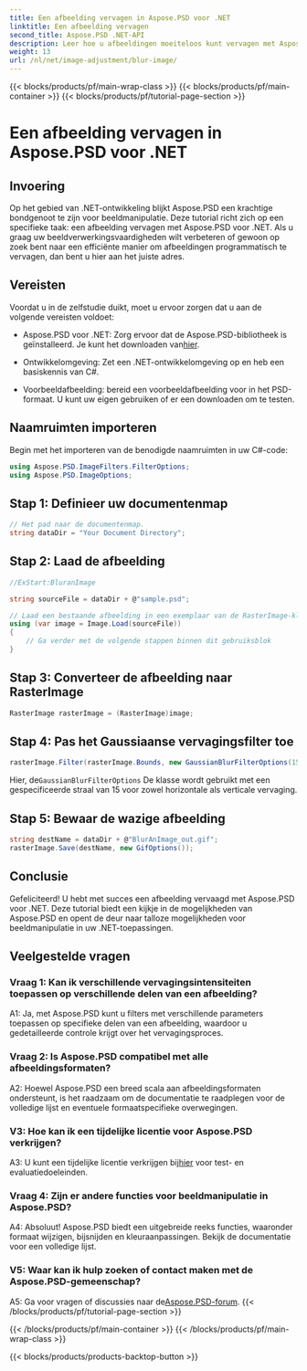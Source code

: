 ```yaml
---
title: Een afbeelding vervagen in Aspose.PSD voor .NET
linktitle: Een afbeelding vervagen
second_title: Aspose.PSD .NET-API
description: Leer hoe u afbeeldingen moeiteloos kunt vervagen met Aspose.PSD voor .NET. Een stapsgewijze handleiding voor naadloze beeldmanipulatie in uw C#-projecten.
weight: 13
url: /nl/net/image-adjustment/blur-image/
---
```


{{< blocks/products/pf/main-wrap-class >}}
{{< blocks/products/pf/main-container >}}
{{< blocks/products/pf/tutorial-page-section >}}

# Een afbeelding vervagen in Aspose.PSD voor .NET

## Invoering

Op het gebied van .NET-ontwikkeling blijkt Aspose.PSD een krachtige bondgenoot te zijn voor beeldmanipulatie. Deze tutorial richt zich op een specifieke taak: een afbeelding vervagen met Aspose.PSD voor .NET. Als u graag uw beeldverwerkingsvaardigheden wilt verbeteren of gewoon op zoek bent naar een efficiënte manier om afbeeldingen programmatisch te vervagen, dan bent u hier aan het juiste adres.

## Vereisten

Voordat u in de zelfstudie duikt, moet u ervoor zorgen dat u aan de volgende vereisten voldoet:

-  Aspose.PSD voor .NET: Zorg ervoor dat de Aspose.PSD-bibliotheek is geïnstalleerd. Je kunt het downloaden van[hier](https://releases.aspose.com/psd/net/).

- Ontwikkelomgeving: Zet een .NET-ontwikkelomgeving op en heb een basiskennis van C#.

- Voorbeeldafbeelding: bereid een voorbeeldafbeelding voor in het PSD-formaat. U kunt uw eigen gebruiken of er een downloaden om te testen.

## Naamruimten importeren

Begin met het importeren van de benodigde naamruimten in uw C#-code:

```csharp
using Aspose.PSD.ImageFilters.FilterOptions;
using Aspose.PSD.ImageOptions;
```

## Stap 1: Definieer uw documentenmap

```csharp
// Het pad naar de documentenmap.
string dataDir = "Your Document Directory";
```

## Stap 2: Laad de afbeelding

```csharp
//ExStart:BluranImage

string sourceFile = dataDir + @"sample.psd";

// Laad een bestaande afbeelding in een exemplaar van de RasterImage-klasse
using (var image = Image.Load(sourceFile))
{
    // Ga verder met de volgende stappen binnen dit gebruiksblok
}
```

## Stap 3: Converteer de afbeelding naar RasterImage

```csharp
RasterImage rasterImage = (RasterImage)image;
```

## Stap 4: Pas het Gaussiaanse vervagingsfilter toe

```csharp
rasterImage.Filter(rasterImage.Bounds, new GaussianBlurFilterOptions(15, 15));
```

 Hier, de`GaussianBlurFilterOptions` De klasse wordt gebruikt met een gespecificeerde straal van 15 voor zowel horizontale als verticale vervaging.

## Stap 5: Bewaar de wazige afbeelding

```csharp
string destName = dataDir + @"BlurAnImage_out.gif";
rasterImage.Save(destName, new GifOptions());
```

## Conclusie

Gefeliciteerd! U hebt met succes een afbeelding vervaagd met Aspose.PSD voor .NET. Deze tutorial biedt een kijkje in de mogelijkheden van Aspose.PSD en opent de deur naar talloze mogelijkheden voor beeldmanipulatie in uw .NET-toepassingen.

## Veelgestelde vragen

### Vraag 1: Kan ik verschillende vervagingsintensiteiten toepassen op verschillende delen van een afbeelding?

A1: Ja, met Aspose.PSD kunt u filters met verschillende parameters toepassen op specifieke delen van een afbeelding, waardoor u gedetailleerde controle krijgt over het vervagingsproces.

### Vraag 2: Is Aspose.PSD compatibel met alle afbeeldingsformaten?

A2: Hoewel Aspose.PSD een breed scala aan afbeeldingsformaten ondersteunt, is het raadzaam om de documentatie te raadplegen voor de volledige lijst en eventuele formaatspecifieke overwegingen.

### V3: Hoe kan ik een tijdelijke licentie voor Aspose.PSD verkrijgen?

 A3: U kunt een tijdelijke licentie verkrijgen bij[hier](https://purchase.aspose.com/temporary-license/) voor test- en evaluatiedoeleinden.

### Vraag 4: Zijn er andere functies voor beeldmanipulatie in Aspose.PSD?

A4: Absoluut! Aspose.PSD biedt een uitgebreide reeks functies, waaronder formaat wijzigen, bijsnijden en kleuraanpassingen. Bekijk de documentatie voor een volledige lijst.

### V5: Waar kan ik hulp zoeken of contact maken met de Aspose.PSD-gemeenschap?

 A5: Ga voor vragen of discussies naar de[Aspose.PSD-forum](https://forum.aspose.com/c/psd/34).
{{< /blocks/products/pf/tutorial-page-section >}}

{{< /blocks/products/pf/main-container >}}
{{< /blocks/products/pf/main-wrap-class >}}

{{< blocks/products/products-backtop-button >}}
